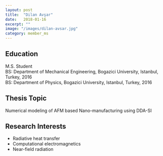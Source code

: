 ```yaml
---
layout: post
title:  "Dilan Avşar"
date:   2018-01-16
excerpt: ""
image: "/images/dilan-avsar.jpg"
category: member_ms
---
```


## Education
M.S. Student <br>
BS: Department of Mechanical Engineering, Bogazici University, Istanbul, Turkey, 2016    <br>
BS: Department of Physics, Bogazici University, Istanbul, Turkey, 2016    <br>

## Thesis Topic
Numerical modeling of AFM based Nano-manufacturing using DDA-SI

## Research Interests
- Radiative heat transfer
- Computational electromagnetics
- Near-field radiation
